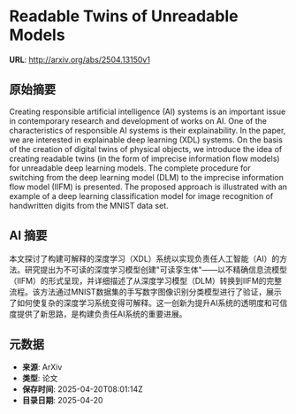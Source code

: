 # Readable Twins of Unreadable Models

**URL**: http://arxiv.org/abs/2504.13150v1

## 原始摘要

Creating responsible artificial intelligence (AI) systems is an important
issue in contemporary research and development of works on AI. One of the
characteristics of responsible AI systems is their explainability. In the
paper, we are interested in explainable deep learning (XDL) systems. On the
basis of the creation of digital twins of physical objects, we introduce the
idea of creating readable twins (in the form of imprecise information flow
models) for unreadable deep learning models. The complete procedure for
switching from the deep learning model (DLM) to the imprecise information flow
model (IIFM) is presented. The proposed approach is illustrated with an example
of a deep learning classification model for image recognition of handwritten
digits from the MNIST data set.


## AI 摘要

本文探讨了构建可解释的深度学习（XDL）系统以实现负责任人工智能（AI）的方法。研究提出为不可读的深度学习模型创建"可读孪生体"——以不精确信息流模型（IIFM）的形式呈现，并详细描述了从深度学习模型（DLM）转换到IIFM的完整流程。该方法通过MNIST数据集的手写数字图像识别分类模型进行了验证，展示了如何使复杂的深度学习系统变得可解释。这一创新为提升AI系统的透明度和可信度提供了新思路，是构建负责任AI系统的重要进展。

## 元数据

- **来源**: ArXiv
- **类型**: 论文
- **保存时间**: 2025-04-20T08:01:14Z
- **目录日期**: 2025-04-20
